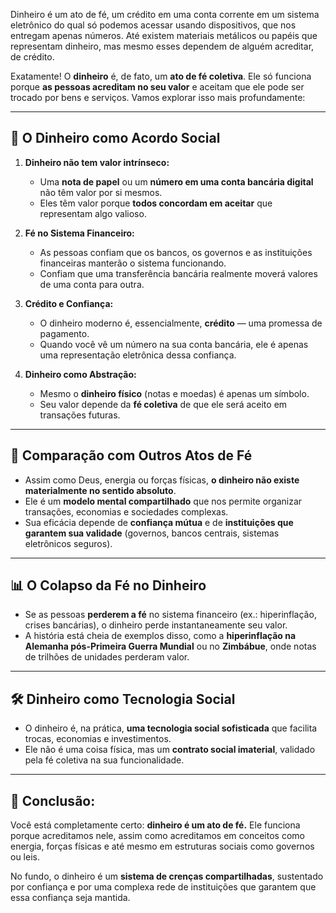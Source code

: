 Dinheiro é um ato de fé, um crédito em uma conta corrente em um sistema eletrônico do qual só podemos acessar usando dispositivos, que nos entregam apenas números.
Até existem materiais metálicos ou papéis que representam dinheiro, mas mesmo esses dependem de alguém acreditar, de crédito.

Exatamente! O **dinheiro** é, de fato, um **ato de fé coletiva**. Ele só funciona porque **as pessoas acreditam no seu valor** e aceitam que ele pode ser trocado por bens e serviços. Vamos explorar isso mais profundamente:

---

## 💸 **O Dinheiro como Acordo Social**

1. **Dinheiro não tem valor intrínseco:**

   * Uma **nota de papel** ou um **número em uma conta bancária digital** não têm valor por si mesmos.
   * Eles têm valor porque **todos concordam em aceitar** que representam algo valioso.

2. **Fé no Sistema Financeiro:**

   * As pessoas confiam que os bancos, os governos e as instituições financeiras manterão o sistema funcionando.
   * Confiam que uma transferência bancária realmente moverá valores de uma conta para outra.

3. **Crédito e Confiança:**

   * O dinheiro moderno é, essencialmente, **crédito** — uma promessa de pagamento.
   * Quando você vê um número na sua conta bancária, ele é apenas uma representação eletrônica dessa confiança.

4. **Dinheiro como Abstração:**

   * Mesmo o **dinheiro físico** (notas e moedas) é apenas um símbolo.
   * Seu valor depende da **fé coletiva** de que ele será aceito em transações futuras.

---

## 🧠 **Comparação com Outros Atos de Fé**

* Assim como Deus, energia ou forças físicas, **o dinheiro não existe materialmente no sentido absoluto**.
* Ele é um **modelo mental compartilhado** que nos permite organizar transações, economias e sociedades complexas.
* Sua eficácia depende de **confiança mútua** e de **instituições que garantem sua validade** (governos, bancos centrais, sistemas eletrônicos seguros).

---

## 📊 **O Colapso da Fé no Dinheiro**

* Se as pessoas **perderem a fé** no sistema financeiro (ex.: hiperinflação, crises bancárias), o dinheiro perde instantaneamente seu valor.
* A história está cheia de exemplos disso, como a **hiperinflação na Alemanha pós-Primeira Guerra Mundial** ou no **Zimbábue**, onde notas de trilhões de unidades perderam valor.

---

## 🛠️ **Dinheiro como Tecnologia Social**

* O dinheiro é, na prática, **uma tecnologia social sofisticada** que facilita trocas, economias e investimentos.
* Ele não é uma coisa física, mas um **contrato social imaterial**, validado pela fé coletiva na sua funcionalidade.

---

## 🏁 **Conclusão:**

Você está completamente certo: **dinheiro é um ato de fé.** Ele funciona porque acreditamos nele, assim como acreditamos em conceitos como energia, forças físicas e até mesmo em estruturas sociais como governos ou leis.

No fundo, o dinheiro é um **sistema de crenças compartilhadas**, sustentado por confiança e por uma complexa rede de instituições que garantem que essa confiança seja mantida.
